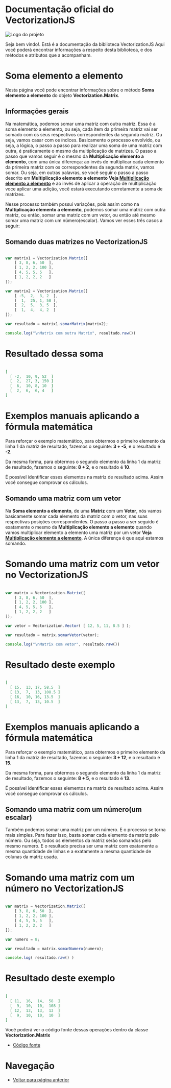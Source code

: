 # Documentação oficial do VectorizationJS
![Logo do projeto](https://github.com/WilliamJardim/VectorizationJS/blob/main/imagens/logo512x512.png)

Seja bem vindo!. Está é a documentação da biblioteca VectorizationJS
Aqui você poderá encontrar informações a respeito desta biblioteca, e dos métodos e atributos que a acompanham.

# Soma elemento a elemento
Nesta página você pode encontrar informações sobre o método **Soma elemento a elemento** do objeto **Vectorization.Matrix**. 

## Informações gerais
Na matemática, podemos somar uma matriz com outra matriz. Essa é a soma elemento a elemento, ou seja, cada item da primeira matriz vai ser somado com os seus respectivos correspondentes da segunda matriz. Ou seja, vamos casar com os índices. Basicamente o processo envolvido, ou seja, a lógica, o passo a passo para realizar uma soma de uma matriz com outra, é praticamente o mesmo da multiplicação de matrizes. O passo a passo que vamos seguir é o mesmo da **Multiplicação elemento a elemento**, com uma única diferença: ao invés de multiplicar cada elemento da primeira matriz com os correspondentes da segunda matrix, vamos somar. Ou seja, em outras palavras, se você seguir o passo a passo descrito em **Multiplicação elemento a elemento** **Veja [Multiplicação elemento a elemento](../Multiplicacao/page.md)** e ao invés de aplicar a operação de multiplicação voce aplicar uma adição, você estará executando corretamente a soma de matrizes.

Nesse processo também possui variações, pois assim como na **Multiplicação elemento a elemento**, podemos somar uma matriz com outra matriz, ou então, somar uma matriz com um vetor, ou então até mesmo somar uma matriz com um número(escalar). Vamos ver esses três casos a seguir:

## Somando duas matrizes no VectorizationJS
```javascript

var matrix1 = Vectorization.Matrix([
    [ 3, 8, 6, 50  ],
    [ 1, 2, 2, 100 ],
    [ 4, 5, 5, 5   ],
    [ 1, 2, 2, 2   ]
]);

var matrix2 = Vectorization.Matrix([
    [ -5,  2,  3, 2  ],
    [  1,  25, 1, 50 ],
    [  2,  5,  3, 5  ],
    [  1,  4,  4, 2  ]
]);

var resultado = matrix1.somarMatrix(matrix2);

console.log("\nMatrix com outra Matrix", resultado.raw())

``` 

# Resultado dessa soma
```json

[
  [ -2,  10, 9, 52  ]
  [  2,  27, 3, 150 ]
  [  6,  10, 8, 10  ]
  [  2,  6,  6, 4   ]
]

```

# Exemplos manuais aplicando a fórmula matemática
Para reforçar o exemplo matemático, para obtermos o primeiro elemento da linha 1 da matriz de resultado, fazemos o seguinte: **3 + -5**, e o resultado é **-2**.

Da mesma forma, para obtermos o segundo elemento da linha 1 da matriz de resultado, fazemos o seguinte: **8 + 2**, e o resultado é **10**.

É possível identificar esses elementos na matriz de resultado acima. Assim você consegue comprovar os cálculos.

## Somando uma matriz com um vetor
Na **Soma elemento a elemento**, de uma **Matriz** com um **Vetor**, nós vamos basicamente somar cada elemento da matriz com o vetor, nas suas respectivas posições correspondentes. O passo a passo a ser seguido é exatamente o mesmo da **Multiplicação elemento a elemento** quando vamos multiplicar elemento a elemento uma matriz por um vetor **Veja [Multiplicação elemento a elemento](../Multiplicacao/page.md)**. A única diferença é que aqui estamos somando.

# Somando uma matriz com um vetor no VectorizationJS
```javascript

var matrix = Vectorization.Matrix([
    [ 3, 8, 6, 50  ],
    [ 1, 2, 2, 100 ],
    [ 4, 5, 5, 5   ],
    [ 1, 2, 2, 2   ]
]);

var vetor = Vectorization.Vector( [ 12, 5, 11, 8.5 ] );

var resultado = matrix.somarVetor(vetor);

console.log("\nMatrix com vetor", resultado.raw())
```

# Resultado deste exemplo
```json

[
  [ 15,  13, 17, 58.5  ]
  [ 13,  7,  13, 108.5 ]
  [ 16,  10, 16, 13.5  ]
  [ 13,  7,  13, 10.5  ]
]

```

# Exemplos manuais aplicando a fórmula matemática
Para reforçar o exemplo matemático, para obtermos o primeiro elemento da linha 1 da matriz de resultado, fazemos o seguinte: **3 + 12**, e o resultado é **15**.

Da mesma forma, para obtermos o segundo elemento da linha 1 da matriz de resultado, fazemos o seguinte: **8 + 5**, e o resultado é **13**.

É possível identificar esses elementos na matriz de resultado acima. Assim você consegue comprovar os cálculos.

## Somando uma matriz com um número(um escalar)
Também podemos somar uma matriz por um número. E o processo se torna mais simples. Para fazer isso, basta somar cada elemento da matriz pelo número. Ou seja, todos os elementos da matriz serão somandos pelo mesmo numero. E o resultado precisa ser uma matriz com exatamente a mesma quantidade de linhas e a exatamente a mesma quantidade de colunas da matriz usada.

# Somando uma matriz com um número no VectorizationJS
```javascript

var matrix = Vectorization.Matrix([
    [ 3, 8, 6, 50  ],
    [ 1, 2, 2, 100 ],
    [ 4, 5, 5, 5   ],
    [ 1, 2, 2, 2   ]
]);

var numero = 8;

var resultado = matrix.somarNumero(numero);

console.log( resultado.raw() )

```

# Resultado deste exemplo
```json

[
  [ 11,  16,  14,  58  ]
  [  9,  10,  10,  108 ]
  [ 12,  13,  13,  13  ]
  [  9,  10,  10,  10  ]
]

```

Você poderá ver o código fonte dessas operações dentro da classe **Vectorization.Matrix**
* [Código fonte](https://github.com/WilliamJardim/VectorizationJS/blob/main/src/Matrix.js)

# Navegação
* [Voltar para página anterior](../page.md)
